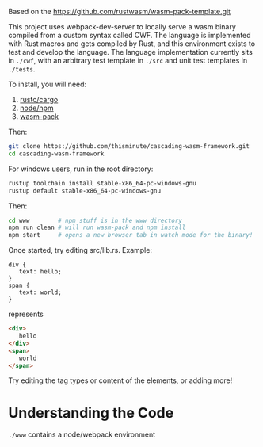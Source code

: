 Based on the https://github.com/rustwasm/wasm-pack-template.git

This project uses webpack-dev-server to locally serve a wasm binary compiled from a custom syntax called CWF. The language is implemented with Rust macros and gets compiled by Rust, and this environment exists to test and develop the language. The language implementation currently sits in `./cwf`, with an arbitrary test template in `./src` and unit test templates in `./tests`.

To install, you will need:
1. [rustc/cargo](https://www.rust-lang.org/tools/install)
1. [node/npm](https://nodejs.org/en/download/)
1. [wasm-pack](https://rustwasm.github.io/wasm-pack/installer/)

Then:
```bash
git clone https://github.com/thisminute/cascading-wasm-framework.git
cd cascading-wasm-framework
```

For windows users, run in the root directory:
```bash
rustup toolchain install stable-x86_64-pc-windows-gnu
rustup default stable-x86_64-pc-windows-gnu
```

Then:
```bash
cd www        # npm stuff is in the www directory
npm run clean # will run wasm-pack and npm install
npm start     # opens a new browser tab in watch mode for the binary!
```

Once started, try editing src/lib.rs. Example:

```cwf
div {
   text: hello;
}
span {
   text: world;
}
```
represents
```html
<div>
   hello
</div>
<span>
   world
</span>
```

Try editing the tag types or content of the elements, or adding more!

# Understanding the Code

`./www` contains a node/webpack environment
